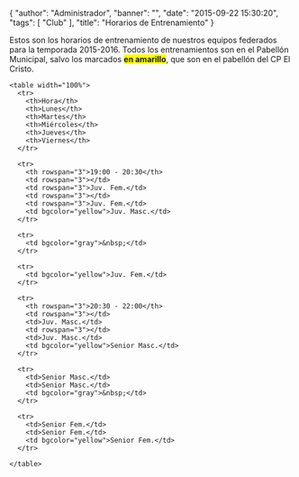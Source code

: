 {
  "author": "Administrador",
  "banner": "",
  "date": "2015-09-22 15:30:20",
  "tags": [
    "Club"
  ],
  "title": "Horarios de Entrenamiento"
}

Estos son los horarios de entrenamiento de nuestros equipos federados para la temporada 2015-2016. Todos los entrenamientos son en el Pabellón Municipal, salvo los marcados <b style=" background-color: yellow">en amarillo</b>, que son en el pabellón del CP El Cristo.

	<table width="100%">
	  <tr>
		<th>Hora</th>
		<th>Lunes</th>
		<th>Martes</th>
		<th>Miércoles</th>
		<th>Jueves</th>
		<th>Viernes</th>
	  </tr>

	  <tr>
		<th rowspan="3">19:00 - 20:30</th>
		<td rowspan="3"></td>
		<td rowspan="3">Juv. Fem.</td>
		<td rowspan="3"></td>
		<td rowspan="3">Juv. Fem.</td>
		<td bgcolor="yellow">Juv. Masc.</td>
	  </tr>

	  <tr>
		<td bgcolor="gray">&nbsp;</td>
	  </tr>

	  <tr>
		<td bgcolor="yellow">Juv. Fem.</td>
	  </tr>

	  <tr>
		<th rowspan="3">20:30 - 22:00</th>
		<td rowspan="3"></td>
		<td>Juv. Masc.</td>
		<td rowspan="3"></td>
		<td>Juv. Masc.</td>
		<td bgcolor="yellow">Senior Masc.</td>
	  </tr>

	  <tr>
		<td>Senior Masc.</td>
		<td>Senior Masc.</td>
		<td bgcolor="gray">&nbsp;</td>
	  </tr>

	  <tr>
		<td>Senior Fem.</td>
		<td>Senior Fem.</td>
		<td bgcolor="yellow">Senior Fem.</td>
	  </tr>

	</table>
